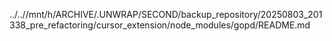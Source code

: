 ../..//mnt/h/ARCHIVE/.UNWRAP/SECOND/backup_repository/20250803_201338_pre_refactoring/cursor_extension/node_modules/gopd/README.md
